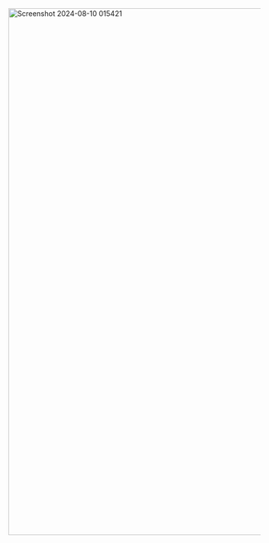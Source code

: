 <img width="1051" alt="Screenshot 2024-08-10 015421" src="https://github.com/user-attachments/assets/6a81e197-1786-4924-bc9a-99cd6fc9bbf1">
